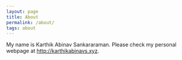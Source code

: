 ```yaml
---
layout: page
title: About 
permalink: /about/
tags: about
---
```


My name is Karthik Abinav Sankararaman. Please check my personal webpage at <http://karthikabinavs.xyz>.
